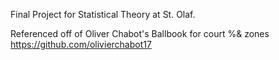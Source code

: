 Final Project for Statistical Theory at St. Olaf. 

Referenced off of Oliver Chabot's Ballbook for court %& zones https://github.com/olivierchabot17
